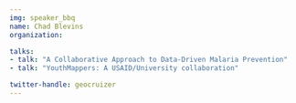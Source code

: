 ```yaml
---
img: speaker_bbq
name: Chad Blevins
organization: 

talks: 
- talk: "A Collaborative Approach to Data-Driven Malaria Prevention"
- talk: "YouthMappers: A USAID/University collaboration"

twitter-handle: geocruizer
---
```

